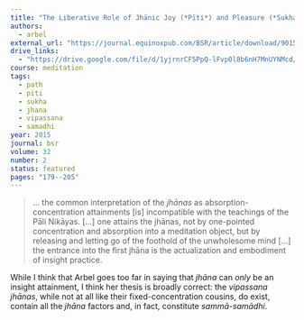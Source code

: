 ```yaml
---
title: "The Liberative Role of Jhānic Joy (*Pīti*) and Pleasure (*Sukha*) in the Early Buddhist Path to Awakening"
authors:
  - arbel
external_url: "https://journal.equinoxpub.com/BSR/article/download/9015/10488"
drive_links:
  - "https://drive.google.com/file/d/1yjrnrCF5PpQ-lFvp0l8b6nH7MnUYNMcd/view?usp=drivesdk"
course: meditation
tags:
  - path
  - piti
  - sukha
  - jhana
  - vipassana
  - samadhi
year: 2015
journal: bsr
volume: 32
number: 2
status: featured
pages: "179--205"
---
```


> … the common interpretation of the *jhānas* as absorption-concentration attainments [is] incompatible with the teachings of the Pāli Nikāyas. [...] one attains the jhānas, not by one-pointed concentration and absorption into a meditation object, but by releasing and letting go of the foothold of the unwholesome mind [...] the entrance into the first jhāna is the actualization and embodiment of insight practice.

While I think that Arbel goes too far in saying that *jhāna* can _only_ be an insight attainment, I think her thesis is broadly correct: the _vipassana jhānas_, while not at all like their fixed-concentration cousins, do exist, contain all the *jhāna* factors and, in fact, constitute _sammā-samādhi_.

